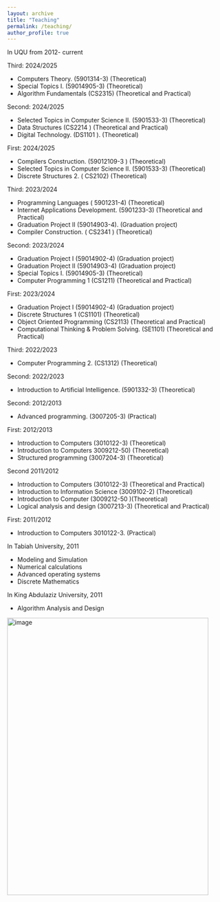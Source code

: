 ```yaml
---
layout: archive
title: "Teaching"
permalink: /teaching/
author_profile: true
---
```


In UQU from 2012- current

Third: 2024/2025
-	Computers Theory. (5901314-3)   (Theoretical)
-	Special Topics I.  (59014905-3)   (Theoretical)
-	Algorithm Fundamentals (CS2315)  (Theoretical and Practical)

Second: 2024/2025
-	Selected Topics in Computer Science II. (5901533-3)  (Theoretical)
-	Data Structures (CS2214 ) (Theoretical and Practical)
-	Digital Technology. (DS1101 ). (Theoretical)

First: 2024/2025
-	Compilers Construction. (59012109-3 ) (Theoretical)
-	Selected Topics in Computer Science II. (5901533-3) (Theoretical)
-	Discrete Structures 2. ( CS2102) (Theoretical)

Third: 2023/2024
-	Programming Languages ( 5901231-4)  (Theoretical)
-	Internet Applications Development. (5901233-3) (Theoretical and Practical)
-	Graduation Project II (59014903-4).  (Graduation project)
-	Compiler Construction. ( CS2341 ) (Theoretical)

Second: 2023/2024
-	Graduation Project I (59014902-4) (Graduation project)
-	Graduation Project II (59014903-4) (Graduation project)
-	Special Topics I. (59014905-3) (Theoretical)
-	Computer Programming 1 (CS1211) (Theoretical and Practical)

First: 2023/2024
-	Graduation Project I (59014902-4) (Graduation project) 
-	Discrete Structures 1 (CS1101) (Theoretical)
-	Object Oriented Programming (CS2113) (Theoretical and Practical)
-	Computational Thinking & Problem Solving. (SE1101) (Theoretical and Practical)

Third: 2022/2023
-	Computer Programming 2. (CS1312) (Theoretical)

Second: 2022/2023
-	Introduction to Artificial Intelligence. (5901332-3) (Theoretical)

Second: 2012/2013
-	Advanced programming. (3007205-3) (Practical)

First: 2012/2013
-	Introduction to Computers (3010122-3)  (Theoretical)
-	Introduction to Computers 3009212-50)  (Theoretical)
-	Structured programming (3007204-3)  (Theoretical)

Second 2011/2012
-	Introduction to Computers (3010122-3) (Theoretical and Practical)
-	Introduction to Information Science (3009102-2)  (Theoretical)
-	Introduction to Computer (3009212-50 )(Theoretical)
-	Logical analysis and design  (3007213-3) (Theoretical and Practical)

First: 2011/2012
-	Introduction to Computers 3010122-3. (Practical)


In Tabiah University, 2011
- Modeling and Simulation
- Numerical calculations
- Advanced operating systems
- Discrete Mathematics

In King Abdulaziz University, 2011
- Algorithm Analysis and Design

<img width="468" height="645" alt="image" src="https://github.com/user-attachments/assets/d5cf8519-fb9d-4f4f-87fb-4eba62e1223e" />


